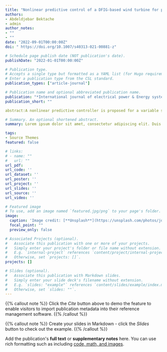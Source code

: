 ```yaml
---
title: "Nonlinear predictive control of a DFIG-based wind turbine for power capture optimization"
authors:
- Abdeldjebar Bektache
- admin
author_notes:
- ""
- ""
date: "2022-09-01T00:00:00Z"
doi: " https://doi.org/10.1007/s40313-021-00881-z"

# Schedule page publish date (NOT publication's date).
publishDate: "2022-01-01T00:00:00Z"

# Publication type.
# Accepts a single type but formatted as a YAML list (for Hugo requirements).
# Enter a publication type from the CSL standard.
publication_types: ["article-journal"]

# Publication name and optional abbreviated publication name.
publication: "*International journal of electrical power & Energy systems, 33*(1)"
publication_short: ""

abstract:A nonlinear predictive controller is proposed for a variable speed wind turbine. The objective is power capture optimization and transient loads reduction. The controller acts only on low wind speed area. It consists of a doubly fed induction generator controller coupled with a model predictive aeroturbine controller. Unlike the majority of existing work on DFIG, the nonlinear controller deals directly with the generator model without any simplifying assumptions. This makes it possible to remove some assumptions on the DFIG model. The nonlinear DFIG controller achieves asymptotic torque and flux tracking. For the aeroturbine part, the model predictive controller uses predictions of the output to compute the optimal control sequence. It makes a compromise between power capture optimization and loads reduction. The controllers design procedure is detailed. The global controller is tested with the parameters of a real experimental variable speed wind turbine. It is compared with PID and LQG controllers. The simulations show satisfactory results in comparison with these schemes. The proposed controller achieves better power capture optimization and load reduction. It therefore allows a good achievement of the design objectives. 

# Summary. An optional shortened abstract.
summary: Lorem ipsum dolor sit amet, consectetur adipiscing elit. Duis posuere tellus ac convallis placerat. Proin tincidunt magna sed ex sollicitudin condimentum.

tags:
- Source Themes
featured: false

# links:
# - name: ""
#   url: ""
url_pdf: 
url_code: ''
url_dataset: ''
url_poster: ''
url_project: ''
url_slides: ''
url_source: ''
url_video: ''

# Featured image
# To use, add an image named `featured.jpg/png` to your page's folder. 
image:
  caption: 'Image credit: [**Unsplash**](https://unsplash.com/photos/jdD8gXaTZsc)'
  focal_point: ""
  preview_only: false

# Associated Projects (optional).
#   Associate this publication with one or more of your projects.
#   Simply enter your project's folder or file name without extension.
#   E.g. `internal-project` references `content/project/internal-project/index.md`.
#   Otherwise, set `projects: []`.
projects: []

# Slides (optional).
#   Associate this publication with Markdown slides.
#   Simply enter your slide deck's filename without extension.
#   E.g. `slides: "example"` references `content/slides/example/index.md`.
#   Otherwise, set `slides: ""`.
---
```


{{% callout note %}}
Click the *Cite* button above to demo the feature to enable visitors to import publication metadata into their reference management software.
{{% /callout %}}

{{% callout note %}}
Create your slides in Markdown - click the *Slides* button to check out the example.
{{% /callout %}}

Add the publication's **full text** or **supplementary notes** here. You can use rich formatting such as including [code, math, and images](https://docs.hugoblox.com/content/writing-markdown-latex/).
